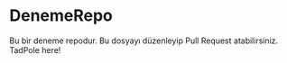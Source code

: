 # DenemeRepo

Bu bir deneme repodur. Bu dosyayı düzenleyip Pull Request atabilirsiniz. 
TadPole here!
